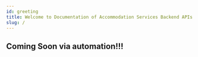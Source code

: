 ```yaml
---
id: greeting
title: Welcome to Documentation of Accommodation Services Backend APIs
slug: /
---
```


## Coming Soon via automation!!!
